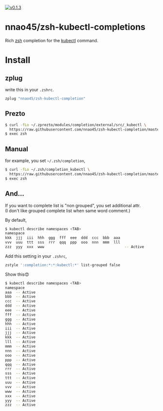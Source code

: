 [![v0.1.3](https://img.shields.io/badge/version-v0.1.3-ff69b4.svg)](https://github.com/nnao45/pexpo/releases/tag/v0.1.3)

# nnao45/zsh-kubectl-completions
Rich [zsh](http://zsh.org) completion for the [kubectl](https://kubernetes.io/docs/reference/kubectl) command.

# Install

## zplug
write this in your `.zshrc`.
```bash
zplug "nnao45/zsh-kubectl-completion"
```

## Prezto
```bash
$ curl -fLo ~/.zprezto/modules/completion/external/src/_kubectl \
  https://raw.githubusercontent.com/nnao45/zsh-kubectl-completion/master/_kubectl 
$ exec zsh
```

## Manual
for example, you set `~/.zsh/completion`, 
```bash
$ curl -fLo ~/.zsh/completion_kubectl \ 
  https://raw.githubusercontent.com/nnao45/zsh-kubectl-completion/master/_kubectl
$ exec zsh
```

## And...
If you want to complete list is "non grouped", you set additional attr.  
(I don't like grouped complete list when same word comment.)

By default,
```bash
$ kubectl describe namespaces <TAB>
namespace
kkk  jjj  iii  hhh  ggg  fff  eee  ddd  ccc  bbb  aaa
vvv  uuu  ttt  sss  rrr  qqq  ppp  ooo  nnn  mmm  lll
zzz  yyy  xxx  www                                     -- Active
```

Add this setting in your `.zshrc`,
```bash
zstyle ':completion:*:*:kubectl:*' list-grouped false
```

Show this😍
```bash
$ kubectl describe namespaces <TAB>
namespace
aaa  -- Active
bbb  -- Active
ccc  -- Active
ddd  -- Active
eee  -- Active
fff  -- Active
ggg  -- Active
hhh  -- Active
iii  -- Active
jjj  -- Active
kkk  -- Active
lll  -- Active
mmm  -- Active
nnn  -- Active
ooo  -- Active
ppp  -- Active
qqq  -- Active
rrr  -- Active
sss  -- Active
ttt  -- Active
uuu  -- Active
vvv  -- Active
www  -- Active
xxx  -- Active
yyy  -- Active
zzz  -- Active
```
